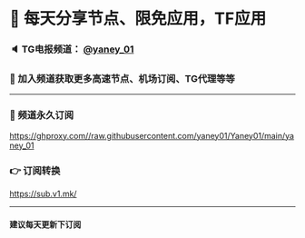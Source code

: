 # 🚀 每天分享节点、限免应用，TF应用
### 🔈 TG电报频道： [@yaney_01](https://t.me/yaney_01) 
### 🔔 加入频道获取更多高速节点、机场订阅、TG代理等等  
***
### 🔗  频道永久订阅
   https://ghproxy.com//raw.githubusercontent.com/yaney01/Yaney01/main/yaney_01
### 👉  订阅转换
   https://sub.v1.mk/
***
#### 建议每天更新下订阅
